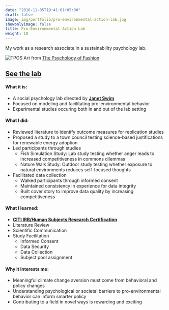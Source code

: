 ```yaml
---
date: "2016-11-05T19:41:01+05:30"
draft: false
image: img/portfolio/pro-environmental-action-lab.jpg
showonlyimage: false
title: Pro-Environmental Action Lab
weight: 10
---
```


My work as a research associate in a sustainability psychology lab.
<!--more-->

![TPOS][1]
Art from [The Psychology of Fashion](http://www.tpof-thepsychologyoffashion.com/industry/fashion-psychology/fashion-sustainability)

<h2>
    <a href='https://swimlab.weebly.com' target='_blank'>
    See the lab
    </a>
</h2>

#### What it is:  
* A social psychology lab directed by [**Janet Swim**](https://scholar.google.com/citations?user=JQSxXl8AAAAJ&hl=en)
* Focused on modeling and facilitating pro-environmental behavior
* Experimental studies occuring both in and out of the lab setting

#### What I did:  
* Reviewed literature to identify outcome measures for replication studies
* Proposed a study to a town council testing science-based justifications for renewable energy adoption  
* Led participants through studies
  + Fish Simulation Study: Lab study testing whether anger leads to increased competitiveness in commons dilemmas
  + Nature Walk Study: Outdoor study testing whether exposure to natural environments reduces self-focused thoughts
* Facilitated data collection 
  + Walked participants through informed consent
  + Maintained consistency in experience for data integrity
  + Built cover story to improve data quality by increasing competitiveness

#### What I learned:  
* [**CITI IRB/Human Subjects Research Certification**](https://about.citiprogram.org/en/series/human-subjects-research-hsr/)
* Literature Review  
* Scientific Communication
* Study Facilitation 
  + Informed Consent
  + Data Security
  + Data Collection
  + Subject pool assignment 

#### Why it interests me:  
* Meaningful climate change aversion must come from behavioral and policy changes
* Understanding psychological or societal barriers to pro-environmental behavior can inform smarter policy 
* Contributing to a field in novel ways is rewarding and exciting 

[1]: /img/portfolio/pro-environmental-action-lab.jpg


